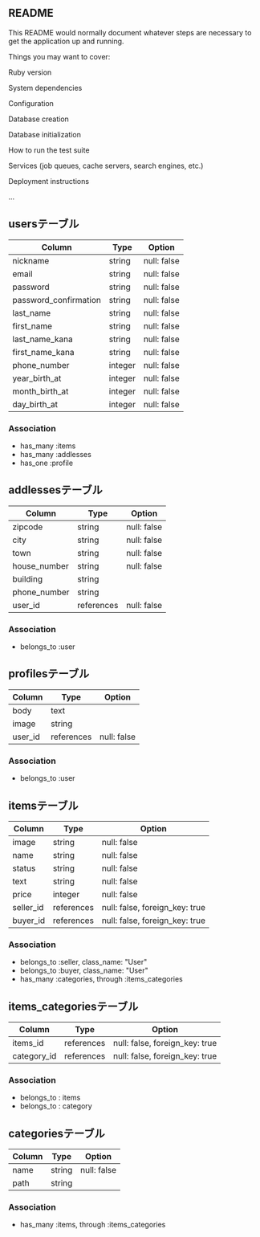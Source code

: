 ## README
This README would normally document whatever steps are necessary to get the application up and running.

Things you may want to cover:

Ruby version

System dependencies

Configuration

Database creation

Database initialization

How to run the test suite

Services (job queues, cache servers, search engines, etc.)

Deployment instructions

...

## usersテーブル
|Column|Type|Option|
|------|----|------|
|nickname|string|null: false|
|email|string|null: false|
|password|string|null: false|
|password_confirmation|string|null: false|
|last_name|string|null: false|
|first_name|string|null: false|
|last_name_kana|string|null: false|
|first_name_kana|string|null: false|
|phone_number|integer|null: false|
|year_birth_at|integer|null: false|
|month_birth_at|integer|null: false|
|day_birth_at|integer|null: false|
### Association
- has_many :items
- has_many :addlesses
- has_one :profile

## addlessesテーブル
|Column|Type|Option|
|------|----|------|
|zipcode|string|null: false|
|city|string|null: false|
|town|string|null: false|
|house_number|string|null: false|
|building|string||
|phone_number|string||
|user_id|references|null: false|
### Association
- belongs_to :user

## profilesテーブル
|Column|Type|Option|
|------|----|------|
|body|text||
|image|string||
|user_id|references|null: false|
### Association
- belongs_to :user

## itemsテーブル
|Column|Type|Option|
|------|----|------|
|image|string|null: false|
|name|string|null: false|
|status|string|null: false|
|text|string|null: false|
|price|integer|null: false|
|seller_id|references|null: false, foreign_key: true|
|buyer_id|references|null: false, foreign_key: true|
### Association
- belongs_to :seller, class_name: "User"
- belongs_to :buyer, class_name: "User"
- has_many :categories, through :items_categories

## items_categoriesテーブル 
|Column|Type|Option|
|------|----|------|
|items_id|references|null: false, foreign_key: true|
|category_id|references|null: false, foreign_key: true|
### Association
- belongs_to : items
- belongs_to : category

## categoriesテーブル 
|Column|Type|Option|
|------|----|------|
|name|string|null: false|
|path|string||
### Association
- has_many :items, through :items_categories